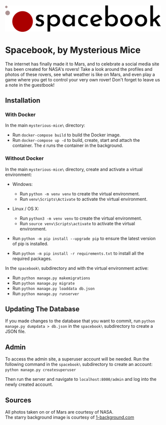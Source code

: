 ![Spacebook Logo](spacebook-logo-light.png)

# Spacebook, by Mysterious Mice
The internet has finally made it to Mars, and to celebrate a social media site has been created for NASA's rovers! Take a look around the profiles and photos of these rovers, see what weather is like on Mars, and even play a game where you get to control your very own rover! Don't forget to leave us a note in the guestbook!

## Installation

### With Docker

In the main `mysterious-mice\` directory:
- Run `docker-compose build` to build the Docker image.
- Run `docker-compose up -d` to build, create, start and attach the container. The `d` runs the container in the background.

### Without Docker

In the main `mysterious-mice\` directory, create and activate a virtual environment:
- Windows:
  - Run `python -m venv venv` to create the virtual environment.
  - Run `venv\Scripts\Activate` to activate the virtual environment.

- Linux / OS X:
  - Run `python3 -m venv venv` to create the virtual environment.
  - Run `source venv\Scripts\activate` to activate the virtual environment.
  
- Run `python -m pip install --upgrade pip` to ensure the latest version of pip is installed.
- Run `python -m pip install -r requirements.txt` to install all the required packages.

In the `spacebook\` subdirectory and with the virtual environment active:
- Run `python manage.py makemigrations`
- Run `python manage.py migrate`
- Run `python manage.py loaddata db.json`
- Run `python manage.py runserver`

## Updating The Database

If you made changes to the database that you want to commit, run `python manage.py dumpdata > db.json` in the `spacebook\` subdirectory to create a JSON file.

## Admin

To access the admin site, a superuser account will be needed. Run the following command in the `spacebook\` subdirectory to create an account:
`python manage.py createsuperuser`

Then run the server and navigate to `localhost:8000/admin` and log into the newly created account.

## Sources

All photos taken on or of Mars are courtesy of NASA.  
The starry background image is courtesy of [1-background.com](https://1-background.com/stars_1.htm)
